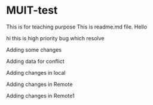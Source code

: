 # MUIT-test
This is for teaching purpose
This is readme.md file.
Hello 


hi this is high priority bug which resolve

Adding some changes

Adding data for conflict


Adding changes in local

Adding changes in Remote 

Adding changes in Remote1
